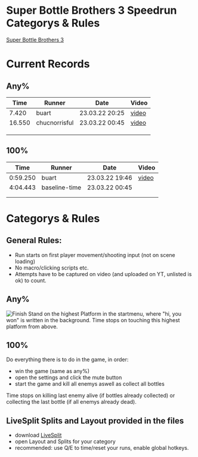 # Super Bottle Brothers 3 Speedrun Categorys & Rules

[Super Bottle Brothers 3](https://painder.itch.io/super-bottle-brothers-3)

# Current Records

## Any%
|Time		|Runner				|Date			|Video										|
|---		|---				|---			|---										|
|7.420    	|buart   			|23.03.22 20:25	|[video](https://youtu.be/BLI1fd_L_-g)   	|
|16.550  	|chucnorrisful   	|23.03.22 00:45	|[video](https://youtu.be/N-tfTwCERSk)		|
|		 	|				   	|				|											|
|   		|   				|				|											|
|   		|   				|				|	   										|


## 100%
|Time		|Runner				|Date			|Video										|
|---		|---				|---			|---										|
|0:59.250   |buart    			|23.03.22 19:46	|[video](https://youtu.be/duuottw9ijw)		|
|4:04.443  	|baseline-time   	|23.03.22 00:45	|											|
|   		|   				|				|   										|
|   		|   				|				|   										|

# Categorys & Rules

## General Rules:
- Run starts on first player movement/shooting input (not on scene loading)
- No macro/clicking scripts etc.
- Attempts have to be captured on video (and uploaded on YT, unlisted is ok) to count.

## Any%
![Finish](won.png)
Stand on the highest Platform in the startmenu, where "hi, you won" is written in the background.
Time stops on touching this highest platform from above.

## 100%
Do everything there is to do in the game, in order:
- win the game (same as any%)
- open the settings and click the mute button
- start the game and kill all enemys aswell as collect all bottles

Time stops on killing last enemy alive (if bottles already collected) 
or collecting the last bottle (if all enemys already dead).

## LiveSplit Splits and Layout provided in the files
- download [LiveSplit](https://livesplit.org/downloads/)
- open Layout and Splits for your category
- recommended: use Q/E to time/reset your runs, enable global hotkeys.
